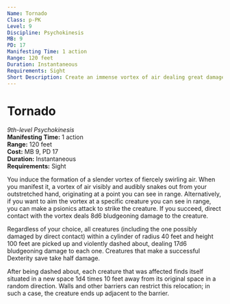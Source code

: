 ```yaml
---
Name: Tornado
Class: p-PK
Level: 9
Discipline: Psychokinesis
MB: 9
PD: 17
Manifesting Time: 1 action
Range: 120 feet
Duration: Instantaneous
Requirements: Sight
Short Description: Create an immense vortex of air dealing great damage and knocking enemies about
---
```

# Tornado
*9th-level Psychokinesis*\
**Manifesting Time:** 1 action\
**Range:** 120 feet\
**Cost:** MB 9, PD 17\
**Duration:** Instantaneous\
**Requirements:** Sight

You induce the formation of a slender vortex
of fiercely swirling air. When you manifest it, a vortex of
air visibly and audibly snakes out from your outstretched
hand, originating at a point you can see in range.
Alternatively,
if you want to aim the vortex at a specific creature you can
see in range, you can make a psionics attack to strike the
creature. If you succeed, direct contact with the vortex deals
8d6 bludgeoning damage to the creature.

Regardless of your choice,
all creatures (including the one possibly damaged
by direct contact) within a cylinder of radius
40 feet and height 100 feet are picked up and violently dashed
about, dealing 17d6 bludgeoning damage to each one. Creatures
that make a successful Dexterity save take half damage.

After being dashed about, each creature that was affected
finds itself situated in a new space 1d4 times 10 feet away
from its original space in a random direction. Walls and other
barriers can restrict this relocation; in such a case, the
creature ends up adjacent to the barrier.
